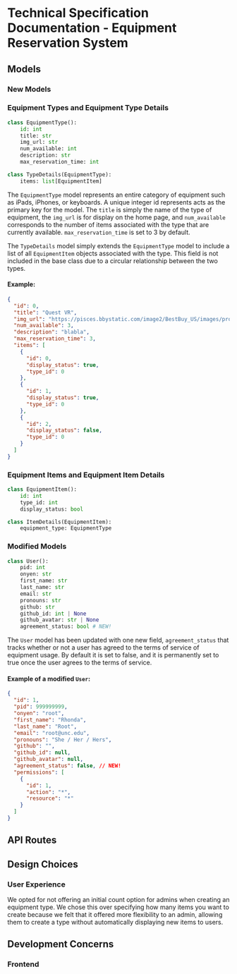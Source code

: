 # Technical Specification Documentation - Equipment Reservation System

## Models

### **New Models**

### Equipment Types and Equipment Type Details

```py
class EquipmentType():
    id: int
    title: str
    img_url: str
    num_available: int
    description: str
    max_reservation_time: int
```

```py
class TypeDetails(EquipmentType):
    items: list[EquipmentItem]
```

The `EquipmentType` model represents an entire category of equipment such as iPads, iPhones, or keyboards. A unique integer id represents acts as the primary key for the model. The `title` is simply the name of the type of equipment, the `img_url` is for display on the home page, and `num_available` corresponds to the number of items associated with the type that are currently available. `max_reservation_time` is set to 3 by default.

The `TypeDetails` model simply extends the `EquipmentType` model to include a list of all `EquipmentItem` objects associated with the type. This field is not included in the base class due to a circular relationship between the two types.

#### Example:

```json
{
  "id": 0,
  "title": "Quest VR",
  "img_url": "https://pisces.bbystatic.com/image2/BestBuy_US/images/products/6494/6494864_rd.jpg;maxHeight=640;maxWidth=550",
  "num_available": 3,
  "description": "blabla",
  "max_reservation_time": 3,
  "items": [
    {
      "id": 0,
      "display_status": true,
      "type_id": 0
    },
    {
      "id": 1,
      "display_status": true,
      "type_id": 0
    },
    {
      "id": 2,
      "display_status": false,
      "type_id": 0
    }
  ]
}
```

### Equipment Items and Equipment Item Details

```py
class EquipmentItem():
    id: int
    type_id: int
    display_status: bool
```

```py
class ItemDetails(EquipmentItem):
    equipment_type: EquipmentType
```

### **Modified Models**

```py
class User():
    pid: int
    onyen: str
    first_name: str
    last_name: str
    email: str
    pronouns: str
    github: str
    github_id: int | None
    github_avatar: str | None
    agreement_status: bool # NEW!
```

The `User` model has been updated with one new field, `agreement_status` that tracks whether or not a user has agreed to the terms of service of equipment usage. By default it is set to false, and it is permanently set to true once the user agrees to the terms of service.

#### Example of a modified `User`:

```json
{
  "id": 1,
  "pid": 999999999,
  "onyen": "root",
  "first_name": "Rhonda",
  "last_name": "Root",
  "email": "root@unc.edu",
  "pronouns": "She / Her / Hers",
  "github": "",
  "github_id": null,
  "github_avatar": null,
  "agreement_status": false, // NEW!
  "permissions": [
    {
      "id": 1,
      "action": "*",
      "resource": "*"
    }
  ]
}
```

## API Routes

## Design Choices

### User Experience

We opted for not offering an initial count option for admins when creating an equipment type. We chose this over specifying how many items you want to create because we felt that it offered more flexibility to an admin, allowing them to create a type without automatically displaying new items to users.

## Development Concerns

### Frontend
